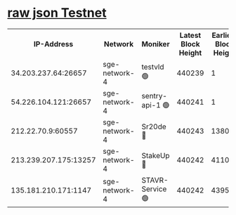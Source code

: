 
[raw json Testnet](https://rpc-check.sget.stavr.tech/sget/rpc-sget-result.json)
=


<table><tr><th>IP-Address</th><th>Network</th><th>Moniker</th><th>Latest Block Height</th><th>Earliest Block Height</th><th>Catching Up</th><th>Voting Power</th><th>Scan Time</th></tr><tr><td>34.203.237.64:26657</td><td>sge-network-4</td><td>testvld 🟢</td><td>440239</td><td>1</td><td>False</td><td>0</td><td>2023-11-30T14:45:34.019745249UTC</td></tr><tr><td>54.226.104.121:26657</td><td>sge-network-4</td><td>sentry-api-1 🟢</td><td>440241</td><td>1</td><td>False</td><td>0</td><td>2023-11-30T14:45:44.946672394UTC</td></tr><tr><td>212.22.70.9:60557</td><td>sge-network-4</td><td>Sr20de 🔴</td><td>440243</td><td>138001</td><td>False</td><td>99</td><td>2023-11-30T14:46:00.262284763UTC</td></tr><tr><td>213.239.207.175:13257</td><td>sge-network-4</td><td>StakeUp 🔴</td><td>440242</td><td>411001</td><td>False</td><td>100</td><td>2023-11-30T14:45:53.373973459UTC</td></tr><tr><td>135.181.210.171:1147</td><td>sge-network-4</td><td>STAVR-Service 🟢</td><td>440242</td><td>439501</td><td>False</td><td>0</td><td>2023-11-30T14:45:53.698416925UTC</td></tr></table>
